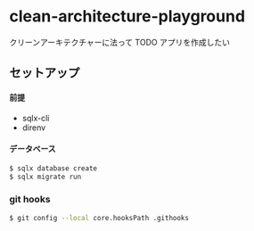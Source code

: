 # clean-architecture-playground

クリーンアーキテクチャーに法って TODO アプリを作成したい

## セットアップ

#### 前提

- sqlx-cli
- direnv

#### データベース

```bash
$ sqlx database create
$ sqlx migrate run
```

### git hooks

```bash
$ git config --local core.hooksPath .githooks
```
